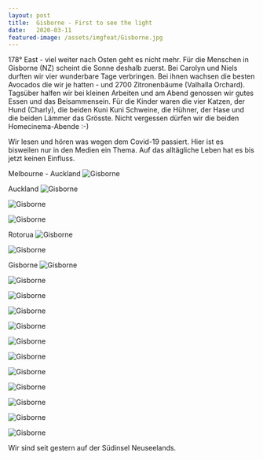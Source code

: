 ```yaml
---
layout: post
title:  Gisborne - First to see the light
date:   2020-03-11
featured-image: /assets/imgfeat/Gisborne.jpg
--- 
```


178° East - viel weiter nach Osten geht es nicht mehr.
Für die Menschen in Gisborne (NZ) scheint die Sonne deshalb zuerst.
Bei Carolyn und Niels durften wir vier wunderbare Tage verbringen.
Bei ihnen wachsen die besten Avocados die wir je hatten - und 2700 Zitronenbäume (Valhalla Orchard).
Tagsüber halfen wir bei kleinen Arbeiten und am Abend genossen wir gutes Essen und das Beisammensein.
Für die Kinder waren die vier Katzen, der Hund (Charly), die beiden Kuni Kuni Schweine, die Hühner, der Hase und die beiden Lämmer das Grösste.
Nicht vergessen dürfen wir die beiden Homecinema-Abende :-)

Wir lesen und hören was wegen dem Covid-19 passiert.
Hier ist es bisweilen nur in den Medien ein Thema. Auf das alltägliche Leben hat es bis jetzt keinen Einfluss.

Melbourne - Auckland
![Gisborne]({{site.baseurl}}/assets/img/24_Gisborne/Gisborne_Flug.jpg)

Auckland
![Gisborne]({{site.baseurl}}/assets/img/24_Gisborne/Auckland.jpg)

![Gisborne]({{site.baseurl}}/assets/img/24_Gisborne/Auckland_ArtGallery.jpg)

![Gisborne]({{site.baseurl}}/assets/img/24_Gisborne/Auckland_ArtGallery_02.jpg)

Rotorua
![Gisborne]({{site.baseurl}}/assets/img/24_Gisborne/Gisborne_01.jpg)

![Gisborne]({{site.baseurl}}/assets/img/24_Gisborne/Rotorua1.jpg)

Gisborne
![Gisborne]({{site.baseurl}}/assets/img/24_Gisborne/Gisborne_02.jpg)

![Gisborne]({{site.baseurl}}/assets/img/24_Gisborne/Gisborne_09.jpg)

![Gisborne]({{site.baseurl}}/assets/img/24_Gisborne/Gisborne_03.jpg)

![Gisborne]({{site.baseurl}}/assets/img/24_Gisborne/Gisborne_04.jpg)

![Gisborne]({{site.baseurl}}/assets/img/24_Gisborne/Gisborne_05.jpg)

![Gisborne]({{site.baseurl}}/assets/img/24_Gisborne/Tier.jpg)

![Gisborne]({{site.baseurl}}/assets/img/24_Gisborne/Meer_01.jpg)

![Gisborne]({{site.baseurl}}/assets/img/24_Gisborne/Meer_02.jpg)

![Gisborne]({{site.baseurl}}/assets/img/24_Gisborne/Gisborne_06.jpg)

![Gisborne]({{site.baseurl}}/assets/img/24_Gisborne/Gisborne_07.jpg)

![Gisborne]({{site.baseurl}}/assets/img/24_Gisborne/Gisborne_08.jpg)

![Gisborne]({{site.baseurl}}/assets/img/24_Gisborne/Gisborne_19.jpg)

Wir sind seit gestern auf der Südinsel Neuseelands.











